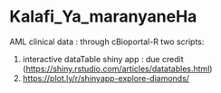 # Kalafi_Ya_maranyaneHa
AML clinical data : through cBioportal-R 
two scripts: 
1. interactive dataTable shiny app :  due credit (https://shiny.rstudio.com/articles/datatables.html)
2. https://plot.ly/r/shinyapp-explore-diamonds/

